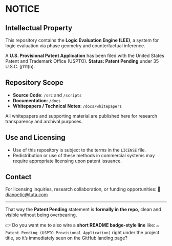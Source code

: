 # NOTICE

## Intellectual Property

This repository contains the **Logic Evaluation Engine (LEE)**, a system for logic evaluation via phase geometry and counterfactual inference.

A **U.S. Provisional Patent Application** has been filed with the United States Patent and Trademark Office (USPTO).
**Status: Patent Pending** under 35 U.S.C. §111(b).

## Repository Scope

* **Source Code**: `/src` and `/scripts`
* **Documentation**: `/docs`
* **Whitepapers / Technical Notes**: `/docs/whitepapers`

All whitepapers and supporting material are published here for research transparency and archival purposes.

## Use and Licensing

* Use of this repository is subject to the terms in the `LICENSE` file.
* Redistribution or use of these methods in commercial systems may require appropriate licensing upon patent issuance.

## Contact

For licensing inquiries, research collaboration, or funding opportunities:
📧 [dianoetic@tuta.com](mailto:dianoetic@tuta.com)

---

That way the **Patent Pending** statement is **formally in the repo**, clean and visible without being overbearing.

👉 Do you want me to also wire a **short README badge-style line** like:
`⚖️ Patent Pending (USPTO Provisional Application)`
right under the project title, so it’s immediately seen on the GitHub landing page?
